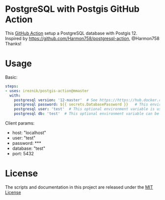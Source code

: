 # PostgreSQL with Postgis GitHub Action
This [GitHub Action](https://github.com/features/actions) setup a PostgreSQL database with Postgis 12.  
Inspired by https://github.com/Harmon758/postgresql-action, @Harmon758 Thanks!

# Usage

Basic:
```yaml
steps:
- uses: ireznik/postgis-action@mmaster
  with:
    postgresql version: '12-master'  # See https://https://hub.docker.com/r/postgis/postgis for available versions, if it is not specified, use the default value 'latest'
    postgresql password: ${{ secrets.DatabasePassword }}   # This environment variable sets the superuser password for PostgreSQL, maybe string or secrets, the default superuser is defined by the input environment variable: postgresql user.
    postgresql user: 'test'  # This optional environment variable is used in conjunction with postgresql password to set a user and its password. This variable will create the specified user with superuser power and a database with the same name. If it is not specified, then the default user of 'postgres' will be used.
    postgresql db: 'test'  # This optional environment variable can be used to define a different name for the default database that is created when the image is first started. If it is not specified, then the value of postgresql user will be used.
```

Client params:
* host: "localhost"
* user: "test"
* password: ***
* database: "test"
* port: 5432

# License

The scripts and documentation in this project are released under the [MIT License](LICENSE)
